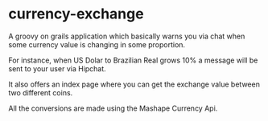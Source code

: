 # currency-exchange
A groovy on grails application which basically warns you via chat when some currency value is changing in some proportion. 

For instance, when US Dolar to Brazilian Real grows 10% a message will be sent to your user via Hipchat.

It also offers an index page where you can get the exchange value between two different coins. 

All the conversions are made using the Mashape Currency Api.